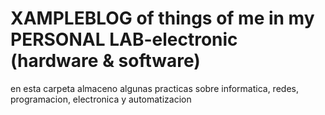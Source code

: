 # XAMPLEBLOG of things of me in my PERSONAL LAB-electronic (hardware & software)
en esta carpeta almaceno algunas practicas sobre informatica, redes, programacion, electronica y automatizacion

